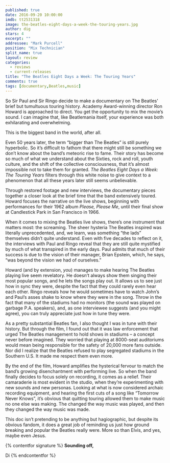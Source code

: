 ```yaml
---
published: true
date: 2016-09-20 10:00:00
imdb: tt2531318
image: the-beatles-eight-days-a-week-the-touring-years.jpg
author: dig
stars: 4
excerpt: ""
addressee: "Mark Purcell"
position: "Mix Technician"
split_name: true
layout: review
categories: 
  - reviews
  - current-releases
title: "The Beatles Eight Days a Week: The Touring Years"
comments: true
tags: [documentary,Beatles,music]
---
```

So Sir Paul and Sir Ringo decide to make a documentary on The Beatles’  brief but tumultuous touring history. Academy Award-winning director Ron Howard is approached to direct. You get the opportunity to mix the movie’s sound. I can imagine that, like Beatlemania itself, your experience was both exhilarating and overwhelming.

This is the biggest band in the world, after all. 

Even 50 years later, the term “bigger than The Beatles” is still purely hyperbolic. So it’s difficult to fathom that there might still be something we don’t know about the band’s meteoric rise to fame. Their story has become so much of what we understand about the Sixties, rock and roll, youth culture, and the shift of the collective consciousness, that it’s almost impossible not to take them for granted. _The Beatles Eight Days a Week: The Touring Years_ filters through this white noise to give context to a phenomenon that all these years later still seems unbelievable. 

Through restored footage and new interviews, the documentary pieces together a closer look at the brief time that the band extensively toured. Howard focuses the narrative on the live shows, beginning with performances for their 1962 album _Please, Please Me_, until their final show at Candlestick Park in San Francisco in 1966. 

When it comes to mixing the Beatles live shows, there’s one instrument that matters most: the screaming. The sheer hysteria The Beatles inspired was literally unprecedented, and, we learn, was something “the lads” themselves didn’t quite understand. Even with five decades to reflect on it, the interviews with Paul and Ringo reveal that they are still quite mystified by much of what transpired in the early days. Paul admits that much of their success is due to the vision of their manager, Brian Epstein, which, he says, “was beyond the vision we had of ourselves.” 

Howard (and by extension, _you_) manages to make hearing The Beatles playing live seem revelatory. He doesn’t always show them singing their most popular songs, and he lets the songs play out. It allows us to see just how in sync they were, despite the fact that they could rarely even hear each other. Ringo reveals how he would sometimes have to watch John’s and Paul’s asses shake to know where they were in the song. Throw in the fact that many of the stadiums had no monitors (the sound was played on garbage P.A. speakers), and, as one interviewee suggests (and you might agree), you can truly appreciate just how in tune they were.

As a pretty substantial Beatles fan, I also thought I was in tune with their history. But through the film, I found out that it was law enforcement that urged The Beatles management to hold shows in stadiums – a concept never before imagined. They worried that playing at 8000-seat auditoriums would mean being responsible for the safety of 20,000 more fans outside. Nor did I realize that the Beatles refused to play segregated stadiums in the Southern U.S. It made me respect them even more. 

By the end of the film, Howard amplifies the hysterical fervour to match the band’s growing disenchantment with performing live. So when the band finally decides to focus solely on recording, it comes as a relief. Their camaraderie is most evident in the studio, when they’re experimenting with new sounds and new personas. Looking at what is now considered archaic recording equipment, and hearing the first cuts of a song like “Tomorrow Never Knows”, it’s obvious that quitting touring allowed them to make music no one else was making. The changed the way music was played, and then they changed the way music was made.

This doc isn’t pretending to be anything but hagiographic, but despite its obvious fandom, it does a great job of reminding us just how ground breaking and popular the Beatles really were. More so than Elvis, and yes, maybe even Jesus.

{% contentfor signature %}
**Sounding off,**

Di
{% endcontentfor %}